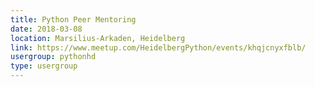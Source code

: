 ```yaml
---
title: Python Peer Mentoring
date: 2018-03-08
location: Marsilius-Arkaden, Heidelberg
link: https://www.meetup.com/HeidelbergPython/events/khqjcnyxfblb/
usergroup: pythonhd
type: usergroup
---
```

